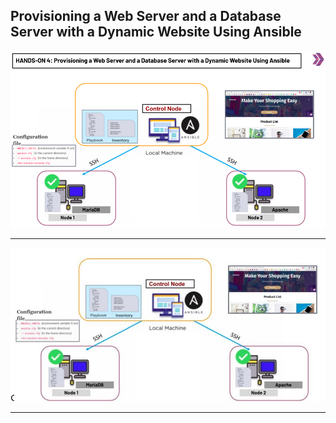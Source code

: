 ## Provisioning a Web Server and a Database Server with a Dynamic Website Using Ansible


<p align="center">
    <img alt="hpa" src="https://github.com/cagatayakk/Ansible/blob/main/00_project/dynamic-webseite/ho-04.png" >
</p>
<hr>

<p align="center">
    <img alt="hpa" src="https://github.com/cagatayakk/Ansible/blob/main/00_project/dynamic-webseite/01.jpg" >
</p>
<hr>
